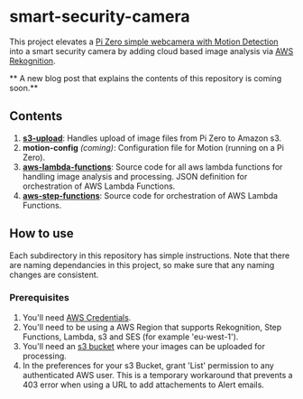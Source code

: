 # smart-security-camera

This project elevates a [Pi Zero simple webcamera with Motion Detection](https://utbrudd.bouvet.no/2017/01/05/building-a-motion-activated-security-camera-with-the-raspberry-pi-zero/) into a smart security camera by adding cloud based image analysis via [AWS Rekognition](https://aws.amazon.com/rekognition/).

** A new blog post that explains the contents of this repository is coming soon.**

## Contents

1. **[s3-upload](https://github.com/markwest1972/smart-security-camera/tree/master/s3-upload)**: Handles upload of image files from Pi Zero to Amazon s3.
2. **motion-config** *(coming)*: Configuration file for Motion (running on a Pi Zero).
3. **[aws-lambda-functions](https://github.com/markwest1972/smart-security-camera/tree/master/aws-lambda-functions)**: Source code for all aws lambda functions for handling image analysis and processing. JSON definition for orchestration of AWS Lambda Functions.
4. **[aws-step-functions](https://github.com/markwest1972/smart-security-camera/tree/master/aws-step-functions)**: Source code for orchestration of AWS Lambda Functions.

## How to use

Each subdirectory in this repository has simple instructions.  Note that there are naming dependancies in this project, so make sure that any naming changes are consistent.

### Prerequisites

1. You'll need [AWS Credentials](http://docs.aws.amazon.com/gettingstarted/latest/awsgsg-intro/gsg-aws-intro.html).
2. You'll need to be using a AWS Region that supports Rekognition, Step Functions, Lambda, s3 and SES (for example 'eu-west-1').
3. You'll need an [s3 bucket](https://aws.amazon.com/documentation/s3/) where your images can be uploaded for processing.
4. In the preferences for your s3 Bucket, grant 'List' permission to any authenticated AWS user.  This is a temporary workaround that prevents a 403 error when using a URL to add attachements to Alert emails.
